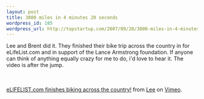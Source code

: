 ```yaml
--- 
layout: post
title: 3800 miles in 4 minutes 20 seconds
wordpress_id: 185
wordpress_url: http://topstartup.com/2007/09/20/3800-miles-in-4-minutes-20-seconds/
---
```

Lee and Brent did it. They finished their bike trip across the country in for eLifeList.com and in support of the Lance Armstrong foundation. If anyone can think of anything equally crazy for me to do, i'd love to hear it. The video is after the jump.<!--more-->

<object type="application/x-shockwave-flash" width="480" height="360" data="http://vimeo.com/moogaloop.swf?clip_id=312326&amp;server=vimeo.com&amp;fullscreen=1&amp;show_title=1&amp;show_byline=1&amp;show_portrait=1&amp;color=00ADEF">	<param name="quality" value="best" />	<param name="allowfullscreen" value="true" />	<param name="scale" value="showAll" />	<param name="movie" value="http://vimeo.com/moogaloop.swf?clip_id=312326&amp;server=vimeo.com&amp;fullscreen=1&amp;show_title=1&amp;show_byline=1&amp;show_portrait=1&amp;color=00ADEF" /></object><br /><br /><a href="http://vimeo.com/312326/l:embed_312326">eLIFELIST.com finishes biking across the country!</a> from <a href="http://vimeo.com/user128040/l:embed_312326">Lee</a> on <a href="http://vimeo.com/l:embed_312326">Vimeo</a>.
